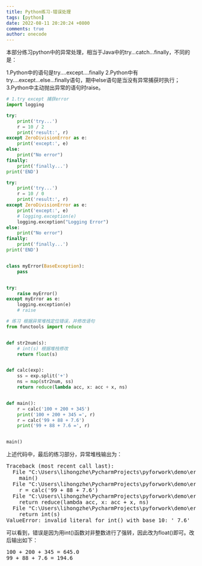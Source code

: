 ```yaml
---
title: Python练习-错误处理
tags: [python]
date: 2022-08-11 20:20:24 +0800
comments: true
author: onecode
---
```

本部分练习python中的异常处理，相当于Java中的try...catch...finally，不同的是：

1.Python中的语句是try....except....finally
2.Python中有try....except...else...finally语句，期中else语句是当没有异常捕获时执行；
3.Python中主动抛出异常的语句时raise。
<!--more-->
```python
# 1.try except 捕获error
import logging

try:
    print('try...')
    r = 10 / 2
    print('result:', r)
except ZeroDivisionError as e:
    print('except:', e)
else:
    print("No error")
finally:
    print('finally...')
print('END')

try:
    print('try...')
    r = 10 / 0
    print('result:', r)
except ZeroDivisionError as e:
    print('except:', e)
    # logging.exception(e)
    logging.exception("Logging Error")
else:
    print("No error")
finally:
    print('finally...')
print('END')


class myError(BaseException):
    pass


try:
    raise myError()
except myError as e:
    logging.exception(e)
    # raise

# 练习 根据异常堆栈定位错误，并修改语句
from functools import reduce


def str2num(s):
    # int(s) 根据堆栈修改
    return float(s)


def calc(exp):
    ss = exp.split('+')
    ns = map(str2num, ss)
    return reduce(lambda acc, x: acc + x, ns)


def main():
    r = calc('100 + 200 + 345')
    print('100 + 200 + 345 =', r)
    r = calc('99 + 88 + 7.6')
    print('99 + 88 + 7.6 =', r)


main()
```
上述代码中，最后的练习部分，异常堆栈输出为：
<pre>
Traceback (most recent call last):
  File "C:\Users\lihongzhe\PycharmProjects\pyforwork\demo\errorHandling.py", line 63, in <module>
    main()
  File "C:\Users\lihongzhe\PycharmProjects\pyforwork\demo\errorHandling.py", line 59, in main
    r = calc('99 + 88 + 7.6')
  File "C:\Users\lihongzhe\PycharmProjects\pyforwork\demo\errorHandling.py", line 53, in calc
    return reduce(lambda acc, x: acc + x, ns)
  File "C:\Users\lihongzhe\PycharmProjects\pyforwork\demo\errorHandling.py", line 47, in str2num
    return int(s)
ValueError: invalid literal for int() with base 10: ' 7.6'
</pre>
可以看到，错误是因为用int()函数对非整数进行了强转，因此改为float()即可。改后输出如下：
<pre>
100 + 200 + 345 = 645.0
99 + 88 + 7.6 = 194.6 
</pre>
